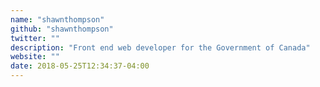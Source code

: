 ```yaml
---
name: "shawnthompson"
github: "shawnthompson"
twitter: ""
description: "Front end web developer for the Government of Canada"
website: ""
date: 2018-05-25T12:34:37-04:00
---
```

